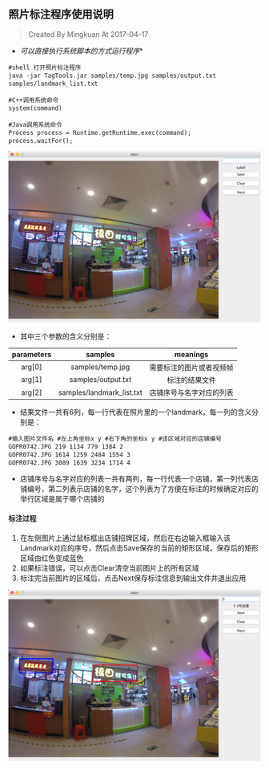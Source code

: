 ## 照片标注程序使用说明

> Created By Mingkuan At 2017-04-17

- *可以直接执行系统脚本的方式运行程序**

```shell
#shell 打开照片标注程序
java -jar TagTools.jar samples/temp.jpg samples/output.txt samples/landmark_list.txt

#C++调用系统命令
system(command)

#Java调用系统命令
Process process = Runtime.getRuntime.exec(command);
process.waitFor();
```

![1](images/1.png)

- 其中三个参数的含义分别是：

| parameters |          samples          |   meanings   |
| :--------: | :-----------------------: | :----------: |
|   arg[0]   |     samples/temp.jpg      | 需要标注的图片或者视频帧 |
|   arg[1]   |    samples/output.txt     |   标注的结果文件    |
|   arg[2]   | samples/landmark_list.txt | 店铺序号与名字对应的列表 |

- 结果文件一共有6列，每一行代表在照片里的一个landmark，每一列的含义分别是：

```shell
#输入图片文件名 #左上角坐标x y #右下角的坐标x y #该区域对应的店铺编号
GOPR0742.JPG 219 1134 779 1384 2
GOPR0742.JPG 1614 1259 2484 1554 3
GOPR0742.JPG 3089 1639 3234 1714 4
```

- 店铺序号与名字对应的列表一共有两列，每一行代表一个店铺，第一列代表店铺编号，第二列表示店铺的名字，这个列表为了方便在标注的时候确定对应的举行区域是属于哪个店铺的

#### 标注过程

1. 在左侧图片上通过鼠标框出店铺招牌区域，然后在右边输入框输入该Landmark对应的序号，然后点击Save保存的当前的矩形区域，保存后的矩形区域由红色变成蓝色
2. 如果标注错误，可以点击Clear清空当前图片上的所有区域
3. 标注完当前图片的区域后，点击Next保存标注信息到输出文件并退出应用


![2](images/2.png)
